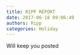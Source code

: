 ```yaml
---
title: RIPP REPORT
date: 2017-06-18 09:06:49
authors: Ripp
categories: Holiday
---
```


 Will keep you posted